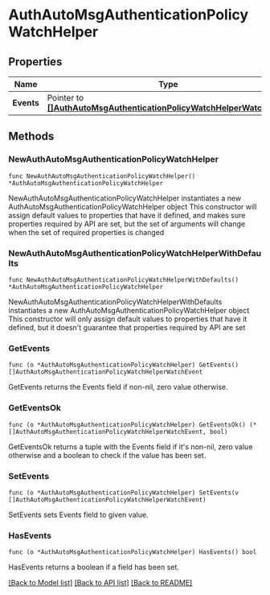 # AuthAutoMsgAuthenticationPolicyWatchHelper

## Properties

Name | Type | Description | Notes
------------ | ------------- | ------------- | -------------
**Events** | Pointer to [**[]AuthAutoMsgAuthenticationPolicyWatchHelperWatchEvent**](AuthAutoMsgAuthenticationPolicyWatchHelperWatchEvent.md) |  | [optional] 

## Methods

### NewAuthAutoMsgAuthenticationPolicyWatchHelper

`func NewAuthAutoMsgAuthenticationPolicyWatchHelper() *AuthAutoMsgAuthenticationPolicyWatchHelper`

NewAuthAutoMsgAuthenticationPolicyWatchHelper instantiates a new AuthAutoMsgAuthenticationPolicyWatchHelper object
This constructor will assign default values to properties that have it defined,
and makes sure properties required by API are set, but the set of arguments
will change when the set of required properties is changed

### NewAuthAutoMsgAuthenticationPolicyWatchHelperWithDefaults

`func NewAuthAutoMsgAuthenticationPolicyWatchHelperWithDefaults() *AuthAutoMsgAuthenticationPolicyWatchHelper`

NewAuthAutoMsgAuthenticationPolicyWatchHelperWithDefaults instantiates a new AuthAutoMsgAuthenticationPolicyWatchHelper object
This constructor will only assign default values to properties that have it defined,
but it doesn't guarantee that properties required by API are set

### GetEvents

`func (o *AuthAutoMsgAuthenticationPolicyWatchHelper) GetEvents() []AuthAutoMsgAuthenticationPolicyWatchHelperWatchEvent`

GetEvents returns the Events field if non-nil, zero value otherwise.

### GetEventsOk

`func (o *AuthAutoMsgAuthenticationPolicyWatchHelper) GetEventsOk() (*[]AuthAutoMsgAuthenticationPolicyWatchHelperWatchEvent, bool)`

GetEventsOk returns a tuple with the Events field if it's non-nil, zero value otherwise
and a boolean to check if the value has been set.

### SetEvents

`func (o *AuthAutoMsgAuthenticationPolicyWatchHelper) SetEvents(v []AuthAutoMsgAuthenticationPolicyWatchHelperWatchEvent)`

SetEvents sets Events field to given value.

### HasEvents

`func (o *AuthAutoMsgAuthenticationPolicyWatchHelper) HasEvents() bool`

HasEvents returns a boolean if a field has been set.


[[Back to Model list]](../README.md#documentation-for-models) [[Back to API list]](../README.md#documentation-for-api-endpoints) [[Back to README]](../README.md)


